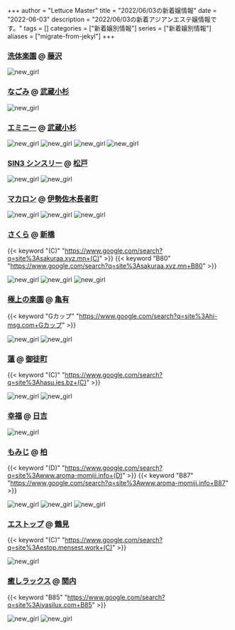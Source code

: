 +++
author = "Lettuce Master"
title = "2022/06/03の新着嬢情報"
date = "2022-06-03"
description = "2022/06/03の新着アジアンエステ嬢情報です。"
tags = []
categories = ["新着嬢別情報"]
series = ["新着嬢別情報"]
aliases = ["migrate-from-jekyl"]
+++
### [洗体楽園](http://hi-msg.com/sentai/) @ [藤沢](/post/fujisawa)


![new_girl](https://i.imgur.com/BdLZ5r6.jpeg)
### [なごみ](http://www.nagomi-aroma.xyz/) @ [武蔵小杉](/post/musashikosugi)


![new_girl](https://i.imgur.com/9UA9JgY.jpeg)
### [エミニー](http://eminy.relaxnabi.com/) @ [武蔵小杉](/post/musashikosugi)


![new_girl](https://i.imgur.com/AASmZGT.jpeg)
![new_girl](https://i.imgur.com/PbkjPPq.jpeg)
![new_girl](https://i.imgur.com/Vx710yu.jpeg)
![new_girl](https://i.imgur.com/dQws2KV.jpeg)
### [SIN3 シンスリー](http://hfmk5.xyz/) @ [松戸](/post/matsudo)


![new_girl](https://i.imgur.com/iMBRjZv.jpeg)
![new_girl](https://i.imgur.com/viIIPf1.jpeg)
### [マカロン](http://ma-caron.work/) @ [伊勢佐木長者町](/post/isesakityoja)


![new_girl](https://i.imgur.com/mTv5dqH.jpeg)
![new_girl](https://i.imgur.com/j72kgkF.jpeg)
![new_girl](https://i.imgur.com/XPr651F.jpeg)
### [さくら](https://sakuraa.xyz.mn/) @ [新橋](/post/sinbashi)
{{< keyword "(C)" "https://www.google.com/search?q=site%3Asakuraa.xyz.mn+(C)" >}} {{< keyword "B80" "https://www.google.com/search?q=site%3Asakuraa.xyz.mn+B80" >}} 

![new_girl](https://sakuraa.xyz.mn/photos/sites/61/2022/06/2022060301162664.jpg_300X450.jpg)
![new_girl](https://sakuraa.xyz.mn/photos/sites/61/2022/06/2022060301162790.jpg_300X450.jpg)
![new_girl](https://sakuraa.xyz.mn/photos/sites/61/2022/06/2022060301472934.jpg_300X450.jpg)
### [極上の楽園](http://hi-msg.com/gokulove/) @ [亀有](/post/kameari)
{{< keyword "Gカップ" "https://www.google.com/search?q=site%3Ahi-msg.com+Gカップ" >}} 

![new_girl](https://i.imgur.com/IWAF6Yp.jpeg)
![new_girl](https://i.imgur.com/AfeEcyL.jpeg)
### [蓮](https://hasu.ies.bz/) @ [御徒町](/post/okachimachi)
{{< keyword "(C)" "https://www.google.com/search?q=site%3Ahasu.ies.bz+(C)" >}} 

![new_girl](https://hasu.ies.bz/images/staff0.jpg)
![new_girl](https://hasu.ies.bz/images/staff0.jpg)
### [幸福](http://koufuku.hl-web.work/) @ [日吉](/post/hiyoshi)


![new_girl](https://i.imgur.com/zawhXFm.jpeg)
### [もみじ](http://www.aroma-momiji.info/) @ [柏](/post/kashiwa)
{{< keyword "(D)" "https://www.google.com/search?q=site%3Awww.aroma-momiji.info+(D)" >}} {{< keyword "B87" "https://www.google.com/search?q=site%3Awww.aroma-momiji.info+B87" >}} 

![new_girl](https://i.imgur.com/z7w4uNk.jpeg)
![new_girl](https://i.imgur.com/pnZNHtv.jpeg)
![new_girl](https://i.imgur.com/DVKot2o.jpeg)
### [エストップ](http://estop.mensest.work/) @ [鶴見](/post/tsurumi)
{{< keyword "(C)" "https://www.google.com/search?q=site%3Aestop.mensest.work+(C)" >}} 

![new_girl](https://i.imgur.com/b9EUfg4.jpeg)
### [癒しラックス](https://iyasilux.com/) @ [関内](/post/kannai)
{{< keyword "B85" "https://www.google.com/search?q=site%3Aiyasilux.com+B85" >}} 

![new_girl](https://iyasilux.com/staffPhoto/b20220602181331.jpg)
![new_girl](https://iyasilux.com/staffPhoto/s20220602181331.jpg)
